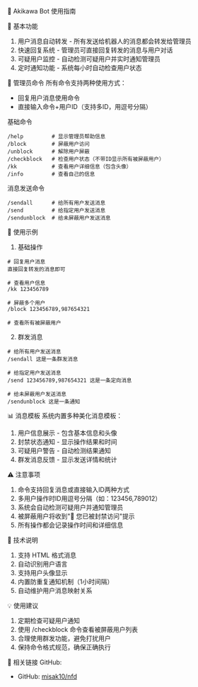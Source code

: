 🌸 Akikawa Bot 使用指南

📝 基本功能
1. 用户消息自动转发 - 所有发送给机器人的消息都会转发给管理员
2. 快速回复系统 - 管理员可直接回复转发的消息与用户对话
3. 可疑用户监控 - 自动检测可疑用户并实时通知管理员
4. 定时通知功能 - 系统每小时自动检查用户状态

💫 管理员命令
所有命令支持两种使用方式：
- 回复用户消息使用命令
- 直接输入命令+用户ID（支持多ID，用逗号分隔）

基础命令
```
/help         # 显示管理员帮助信息
/block        # 屏蔽用户访问
/unblock      # 解除用户屏蔽
/checkblock   # 检查用户状态（不带ID显示所有被屏蔽用户）
/kk           # 查看用户详细信息（包含头像）
/info         # 查看自己的信息
```
消息发送命令
```
/sendall      # 给所有用户发送消息
/send         # 给指定用户发送消息
/sendunblock  # 给未屏蔽用户发送消息
```
🎯 使用示例
1. 基础操作
```
# 回复用户消息
直接回复转发的消息即可

# 查看用户信息
/kk 123456789

# 屏蔽多个用户
/block 123456789,987654321

# 查看所有被屏蔽用户
```
2. 群发消息
```
# 给所有用户发送消息
/sendall 这是一条群发消息

# 给指定用户发送消息
/send 123456789,987654321 这是一条定向消息

# 给未屏蔽用户发送消息
/sendunblock 这是一条通知
```

📊 消息模板
系统内置多种美化消息模板：
1. 用户信息展示 - 包含基本信息和头像
2. 封禁状态通知 - 显示操作结果和时间
3. 可疑用户警告 - 自动检测结果通知
4. 群发消息反馈 - 显示发送详情和统计

⚠️ 注意事项
1. 命令支持回复消息或直接输入ID两种方式
2. 多用户操作时ID用逗号分隔（如：123456,789012）
3. 系统会自动检测可疑用户并通知管理员
4. 被屏蔽用户将收到"🚫 您已被封禁访问"提示
5. 所有操作都会记录操作时间和详细信息

🔧 技术说明
1. 支持 HTML 格式消息
2. 自动识别用户语言
3. 支持用户头像显示
4. 内置防重复通知机制（1小时间隔）
5. 自动维护用户消息映射关系

💡 使用建议
1. 定期检查可疑用户通知
2. 使用 /checkblock 命令查看被屏蔽用户列表
3. 合理使用群发功能，避免打扰用户
4. 保持命令格式规范，确保正确执行

🔗 相关链接
GitHub: 
- GitHub: [misak10/nfd](https://github.com/misak10/nfd)
